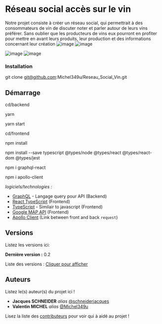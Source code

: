 # Réseau social accès sur le vin

Notre projet consiste à créer un réseau social, qui permettrait à des consommateurs de vin de discuter noter et parler autour de leurs vins préférer. Sans oublier que les producteurs de vins eux pourront en profiter pour mettre en avant leurs produits, leur production et des informations concernant leur création
![image](https://user-images.githubusercontent.com/55313428/117568122-2622f780-b0bf-11eb-844d-ada7d517f354.png)
![image](https://user-images.githubusercontent.com/55313428/117568233-82861700-b0bf-11eb-80fd-d71dcf35c2fd.png)

![image](https://user-images.githubusercontent.com/55313428/117568199-5b2f4a00-b0bf-11eb-9a27-7c8dfb5e8ccd.png)
![image](https://user-images.githubusercontent.com/55313428/117568211-61bdc180-b0bf-11eb-8fa3-3c6316feb2d4.png)

### Installation

git clone git@github.com:Michel349u/Reseau_Social_Vin.git

## Démarrage

cd/backend

yarn

yarn start


cd/frontend

npm install

npm install --save typescript @types/node @types/react @types/react-dom @types/jest

npm i graphql-react

npm i apollo-client


_logiciels/technologies :_

* [GraphQL](https://graphql.org/) - Langage query pour API (Backend)
* [React TypeScript](https://www.typescriptlang.org/docs/handbook/react.html) (Frontend)
* [TypeScript](https://www.typescriptlang.org) - Similair to javascript (Frontend)
* [Google MAP API](https://developers.google.com/maps?hl=fr) (Frontend)
* [Apollo Client](https://www.apollographql.com/docs/react/) (Link between front and back `request`)


## Versions
Listez les versions ici:

**Dernière version :** 0.2

Liste des versions : [Cliquer pour afficher](https://github.com/Michel349u/ProjetGraphQL/tags)

## Auteurs
Listez le(s) auteur(s) du projet ici !
* **Jacques SCHNEIDER** _alias_ [@schneiderjacques](https://github.com/schneiderjacques)
* **Valentin MICHEL** _alias_ [@Michel349u](https://github.com/Michel349u)

Lisez la liste des [contributeurs](https://github.com/your/project/contributors) pour voir qui à aidé au projet !

